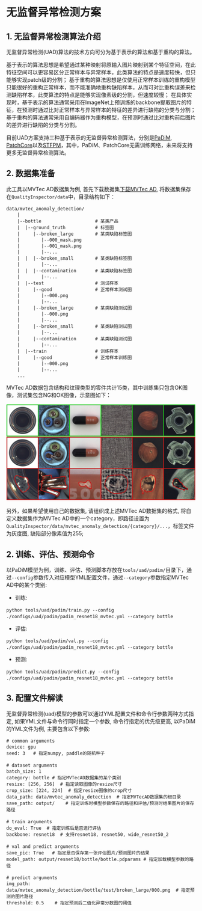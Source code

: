 # 无监督异常检测方案


## 1. 无监督异常检测算法介绍

无监督异常检测(UAD)算法的技术方向可分为基于表示的算法和基于重构的算法。

基于表示的算法思想是希望通过某种映射将原输入图片映射到某个特征空间，在此特征空间可以更容易区分正常样本与异常样本，此类算法的特点是速度较快，但只能够实现patch级的分割；
基于重构的算法思想是仅使用正常样本训练的重构模型只能很好的重构正常样本，而不能准确地重构缺陷样本，从而可对比重构误差来检测缺陷样本，此类算法的特点是能够实现像素级的分割，但速度较慢；
在具体实现时，基于表示的算法通常采用在ImageNet上预训练的backbone提取图片的特征，在预测时通过比对正常样本与异常样本的特征的差异进行缺陷的分类与分割；
基于重构的算法通常采用自编码器作为重构模型，在预测时通过比对重构前后图片的差异进行缺陷的分类与分割。

目前UAD方案支持三种基于表示的无监督异常检测算法，分别是[PaDiM](../../configs/uad/padim/README.md), [PatchCore](../../configs/uad/patchcore/README.md)以及[STFPM](../../configs/uad/stfpm/README.md)，其中，PaDiM、PatchCore无需训练网络，未来将支持更多无监督异常检测算法。

## 2. 数据集准备

此工具以MVTec AD数据集为例, 首先下载数据集[下载MVTec AD](https://www.mvtec.com/company/research/datasets/mvtec-ad/), 将数据集保存在`QualityInspector/data`中，目录结构如下：

```
data/mvtec_anomaly_detection/
    |
    |--bottle                    # 某类产品
    |  |--ground_truth           # 标签图
    |     |--broken_large        # 某类缺陷标签图
    |        |--000_mask.png  
    |        |--001_mask.png
    |        |--...
    |  |  |--broken_small        # 某类缺陷标签图
    |        |--...
    |  |  |--contamination       # 某类缺陷标签图
    |        |--...
    |  |--test                   # 测试样本
    |     |--good                # 正常样本测试图
    |        |--000.png
    |        |--...
    |     |--broken_large        # 某类缺陷测试图
    |        |--000.png
    |        |--...
    |     |--broken_small        # 某类缺陷测试图
    |        |--...
    |     |--contamination       # 某类缺陷测试图
    |        |--...
    |  |--train                  # 训练样本
    |     |--good                # 正常样本训练图
    |        |--000.png
    |        |--...
    ...

```

MVTec AD数据包含结构和纹理类型的零件共计15类，其中训练集只包含OK图像，测试集包含NG和OK图像，示意图如下：

![](https://github.com/Sunting78/images/blob/master/mvtec.png)

另外，如果希望使用自己的数据集, 请组织成上述MVTec AD数据集的格式, 将自定义数据集作为MVTec AD中的一个category，即路径设置为`QualityInspector/data/mvtec_anomaly_detection/{category}/...`，标签文件为灰度图, 缺陷部分像素值为255;


## 2. 训练、评估、预测命令

以PaDiM模型为例，训练、评估、预测脚本存放在`tools/uad/padim/`目录下，通过`--config`参数传入对应模型YML配置文件，通过`--category`参数指定MVTec AD中的某个类别:

* 训练:

```python tools/uad/padim/train.py --config ./configs/uad/padim/padim_resnet18_mvtec.yml --category bottle```

* 评估:

```python tools/uad/padim/val.py --config ./configs/uad/padim/padim_resnet18_mvtec.yml --category bottle```

* 预测:

```python tools/uad/padim/predict.py --config ./configs/uad/padim/padim_resnet18_mvtec.yml --category bottle```



## 3. 配置文件解读

无监督异常检测(uad)模型的参数可以通过YML配置文件和命令行参数两种方式指定, 如果YML文件与命令行同时指定一个参数, 命令行指定的优先级更高, 以PaDiM的YML文件为例, 主要包含以下参数:

```
# common arguments
device: gpu
seed: 3   # 指定numpy, paddle的随机种子

# dataset arguments
batch_size: 1
category: bottle # 指定MVTecAD数据集的某个类别
resize: [256, 256]  # 指定读取图像的resize尺寸
crop_size: [224, 224]  # 指定resize图像的crop尺寸
data_path: data/mvtec_anomaly_detection  # 指定MVTecAD数据集的根目录
save_path: output/    # 指定训练时模型参数保存的路径和评估/预测时结果图片的保存路径

# train arguments
do_eval: True  # 指定训练后是否进行评估
backbone: resnet18  # 支持resnet18, resnet50, wide_resnet50_2

# val and predict arguments
save_pic: True   # 指定是否保存第一张评估图片/预测图片的结果
model_path: output/resnet18/bottle/bottle.pdparams # 指定加载模型参数的路径

# predict arguments
img_path: data/mvtec_anomaly_detection/bottle/test/broken_large/000.png  # 指定预测的图片路径
threshold: 0.5    # 指定预测后二值化异常分数图的阈值
```
